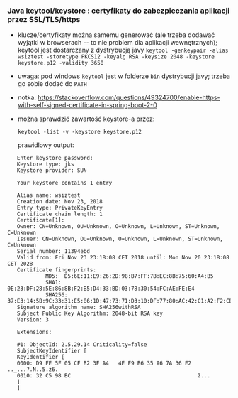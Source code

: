 ### Java keytool/keystore : certyfikaty do zabezpieczania aplikacji przez SSL/TLS/https

* klucze/certyfikaty można samemu generować (ale trzeba dodawać wyjątki w browserach -- to nie problem dla aplikacji wewnętrznych);
keytool jest dostarczany z dystrybucją javy
`keytool -genkeypair -alias wsiztest -storetype PKCS12 -keyalg RSA -keysize 2048 -keystore keystore.p12 -validity 3650`

* uwaga: pod windows `keytool` jest w folderze `bin` dystrybucji javy; 
trzeba go sobie dodać do `PATH`

* notka: https://stackoverflow.com/questions/49324700/enable-https-with-self-signed-certificate-in-spring-boot-2-0

* można sprawdzić zawartość keystore-a przez:

    `keytool -list -v -keystore keystore.p12`

    prawidlowy output:
 ```
    Enter keystore password:
    Keystore type: jks
    Keystore provider: SUN
    
    Your keystore contains 1 entry
    
    Alias name: wsiztest
    Creation date: Nov 23, 2018
    Entry type: PrivateKeyEntry
    Certificate chain length: 1
    Certificate[1]:
    Owner: CN=Unknown, OU=Unknown, O=Unknown, L=Unknown, ST=Unknown, C=Unknown
    Issuer: CN=Unknown, OU=Unknown, O=Unknown, L=Unknown, ST=Unknown, C=Unknown
    Serial number: 11394ebd
    Valid from: Fri Nov 23 23:18:08 CET 2018 until: Mon Nov 20 23:18:08 CET 2028
    Certificate fingerprints:
             MD5:  D5:6E:11:E9:26:2D:98:B7:FF:7B:EC:8B:75:60:A4:B5
             SHA1: 0E:23:DF:28:5E:86:8B:F2:B5:D4:33:BD:03:78:30:54:FC:AE:FE:E4
             SHA256: 37:E3:14:5B:9C:33:31:E5:86:1D:47:73:71:D3:10:DF:77:80:AC:42:C1:A2:F2:CE:3B:AB:5D:35:81:EB:A9:34
    Signature algorithm name: SHA256withRSA
    Subject Public Key Algorithm: 2048-bit RSA key
    Version: 3
    
    Extensions:
    
    #1: ObjectId: 2.5.29.14 Criticality=false
    SubjectKeyIdentifier [
    KeyIdentifier [
    0000: D9 FE 5F 05 CF B2 3F A4   4E F9 B6 35 A6 7A 36 E2  .._...?.N..5.z6.
    0010: 32 C5 98 BC                                        2...
    ]
    ]
```

